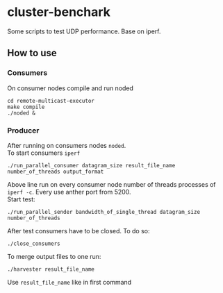 # cluster-benchark
Some scripts to test UDP performance. Base on iperf.
## How to use
### Consumers
On consumer nodes compile and run noded
```
cd remote-multicast-executor
make compile
./noded &
```

### Producer
After running on consumers nodes `noded`.   
To start consumers `iperf`
```
./run_parallel_consumer datagram_size result_file_name number_of_threads output_format
```
Above line run on every consumer node number of threads processes of `iperf -c`. Every use anther port from 5200.   
Start test:
```
./run_parallel_sender bandwidth_of_single_thread datagram_size number_of_threads
```
After test consumers have to be closed. To do so:
```
./close_consumers
```
To merge output files to one run:
```
./harvester result_file_name
```
Use `result_file_name` like in first command
